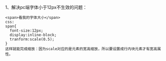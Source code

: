 1、解决pc端字体小于12px不生效的问题：
```
<span>看我的字体大小</span>
css:
span{
  font-size:12px;
  display:inline-block;
  tranform:scale(0.5);
}
这样就能完成缩放：因为scale对应的是元素的宽高缩放，所以要设置成行内块元素才有宽高属性。
```
